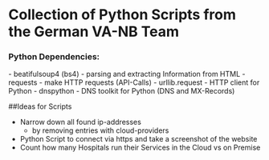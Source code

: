 <h1>Collection of Python Scripts from the German VA-NB Team</h1>

<h3>Python Dependencies:</h3>
- beatifulsoup4 (bs4) - parsing and extracting Information from HTML
- requests - make HTTP requests (API-Calls)
- urllib.request - HTTP client for Python
- dnspython - DNS toolkit for Python (DNS and MX-Records)

##Ideas for Scripts
- Narrow down all found ip-addresses
  - by removing entries with cloud-providers
- Python Script to connect via https and take a screenshot of the website
- Count how many Hospitals run their Services in the Cloud vs on Premise